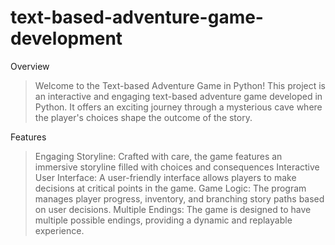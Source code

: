 # text-based-adventure-game-development

Overview
 > Welcome to the Text-based Adventure Game in Python! This project is an interactive and engaging text-based adventure game developed in Python. It offers an 
  exciting journey through a mysterious cave where the player's choices shape the outcome of the story.

Features
> Engaging Storyline: Crafted with care, the game features an immersive storyline filled with choices and consequences
   Interactive User Interface: A user-friendly interface allows players to make decisions at critical points in the game.
   Game Logic: The program manages player progress, inventory, and branching story paths based on user decisions.
   Multiple Endings: The game is designed to have multiple possible endings, providing a dynamic and replayable experience.
